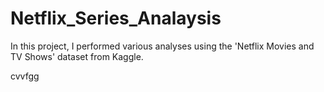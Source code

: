 # Netflix_Series_Analaysis
 In this project, I performed various analyses using the 'Netflix Movies and TV Shows' dataset from Kaggle.

 cvvfgg
 
